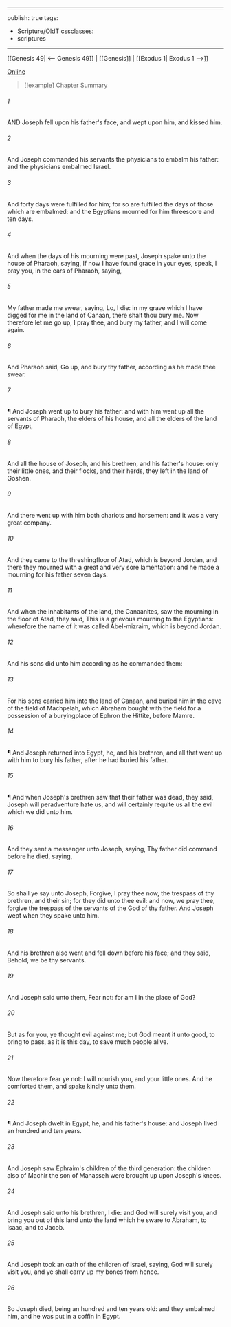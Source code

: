 

---
publish: true
tags:
  - Scripture/OldT
cssclasses:
  - scriptures
---
[[Genesis 49| <-- Genesis 49]] | [[Genesis]] | [[Exodus 1| Exodus 1 -->]]

[Online](https://churchofjesuschrist.org/study/scriptures/ot/gen/50?lang=eng)

>[!example] Chapter Summary
>
###### 1
AND Joseph fell upon his father's face, and wept upon him, and kissed him.
###### 2
And Joseph commanded his servants the physicians to embalm his father: and the physicians embalmed Israel.
###### 3
And forty days were fulfilled for him; for so are fulfilled the days of those which are embalmed: and the Egyptians mourned for him threescore and ten days.
###### 4
And when the days of his mourning were past, Joseph spake unto the house of Pharaoh, saying, If now I have found grace in your eyes, speak, I pray you, in the ears of Pharaoh, saying,
###### 5
My father made me swear, saying, Lo, I die: in my grave which I have digged for me in the land of Canaan, there shalt thou bury me.  Now therefore let me go up, I pray thee, and bury my father, and I will come again.
###### 6
And Pharaoh said, Go up, and bury thy father, according as he made thee swear.
###### 7
¶ And Joseph went up to bury his father: and with him went up all the servants of Pharaoh, the elders of his house, and all the elders of the land of Egypt,
###### 8
And all the house of Joseph, and his brethren, and his father's house: only their little ones, and their flocks, and their herds, they left in the land of Goshen.
###### 9
And there went up with him both chariots and horsemen: and it was a very great company.
###### 10
And they came to the threshingfloor of Atad, which is beyond Jordan, and there they mourned with a great and very sore lamentation: and he made a mourning for his father seven days.
###### 11
And when the inhabitants of the land, the Canaanites, saw the mourning in the floor of Atad, they said, This is a grievous mourning to the Egyptians: wherefore the name of it was called Abel-mizraim, which is beyond Jordan.
###### 12
And his sons did unto him according as he commanded them:
###### 13
For his sons carried him into the land of Canaan, and buried him in the cave of the field of Machpelah, which Abraham bought with the field for a possession of a buryingplace of Ephron the Hittite, before Mamre.
###### 14
¶ And Joseph returned into Egypt, he, and his brethren, and all that went up with him to bury his father, after he had buried his father.
###### 15
¶ And when Joseph's brethren saw that their father was dead, they said, Joseph will peradventure hate us, and will certainly requite us all the evil which we did unto him.
###### 16
And they sent a messenger unto Joseph, saying, Thy father did command before he died, saying,
###### 17
So shall ye say unto Joseph, Forgive, I pray thee now, the trespass of thy brethren, and their sin; for they did unto thee evil: and now, we pray thee, forgive the trespass of the servants of the God of thy father.  And Joseph wept when they spake unto him.
###### 18
And his brethren also went and fell down before his face; and they said, Behold, we be thy servants.
###### 19
And Joseph said unto them, Fear not: for am I in the place of God?
###### 20
But as for you, ye thought evil against me; but God meant it unto good, to bring to pass, as it is this day, to save much people alive.
###### 21
Now therefore fear ye not: I will nourish you, and your little ones.  And he comforted them, and spake kindly unto them.
###### 22
¶ And Joseph dwelt in Egypt, he, and his father's house: and Joseph lived an hundred and ten years.
###### 23
And Joseph saw Ephraim's children of the third generation: the children also of Machir the son of Manasseh were brought up upon Joseph's knees.
###### 24
And Joseph said unto his brethren, I die: and God will surely visit you, and bring you out of this land unto the land which he sware to Abraham, to Isaac, and to Jacob.
###### 25
And Joseph took an oath of the children of Israel, saying, God will surely visit you, and ye shall carry up my bones from hence.
###### 26
So Joseph died, being an hundred and ten years old: and they embalmed him, and he was put in a coffin in Egypt.



